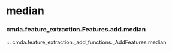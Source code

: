 # median

### cmda.feature_extraction.Features.add.median 
::: cmda.feature_extraction._add_functions._AddFeatures.median